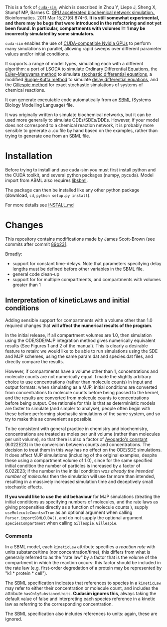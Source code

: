 
This is a fork of [``cuda-sim``](https://sourceforge.net/projects/cuda-sim/), which is described in Zhou Y, Liepe J,
Sheng X, Stumpf MP, Barnes C. [GPU accelerated biochemical network simulation.](http://dx.doi.org/10.1093/bioinformatics/btr015), Bioinformatics. 2011 Mar 15;27(6):874-6. **It is still somewhat experimental, and there may be bugs that were introduced in the refactoring and not yet been found. In particular, compartments with volumes != 1 may be incorrectly simulated by some simulators.**

``cuda-sim`` enables the use of [CUDA-compatible Nvidia GPUs](https://en.wikipedia.org/wiki/CUDA#Supported_GPUs) to perform
many simulations in parallel, allowing rapid sweeps over different parameter values and/or initial conditions.

It supports a range of model types, simulating each with a different algorithm: a port of LSODA to simulate
[Ordinary Differential Equations](https://en.wikipedia.org/wiki/Ordinary_differential_equation), the
[Euler–Maruyama method](https://en.wikipedia.org/wiki/Euler%E2%80%93Maruyama_method) to simulate
[stochastic differential equations](https://en.wikipedia.org/wiki/Stochastic_differential_equation), a modified
[Runge-Kutta method](https://en.wikipedia.org/wiki/Runge%E2%80%93Kutta_methods) to simulate
 [delay differential equations](https://en.wikipedia.org/wiki/Delay_differential_equation), and the
 [Gillespie method](https://en.wikipedia.org/wiki/Gillespie_algorithm) for exact stochastic simulations of systems of
 chemical reactions.

It can generate executable code automatically from an [SBML](http://sbml.org/) (Systems Biology Modelling Language) file.

It was originally written to simulate biochemical networks, but it can be used more generally to simulate ODEs/SDEs/DDEs.
However, if your model does not correspond to a chemical reaction network, it is probably more sensible to generate a .cu
file by hand based on the examples, rather than trying to generate one from an SBML file.

# Installation

Before trying to install and use cuda-sim you must first install python and the CUDA toolkit, and several python packages
(numpy, pycuda). Model import from ABML also requires [libsbml](http://sbml.org/Software/libSBML).

The package can then be installed like any other python package (download, ``cd``, ``python setup.py install``).

For more details see [INSTALL.md](INSTALL.md)

# Changes
This repository contains modifications made by James Scott-Brown (see commits after commit [89b231](https://github.com/jamesscottbrown/cuda-sim/commit/89b231b1894c39310fc85d17218630c226f3deb8).

Broadly:

* support for constant time-delays. Note that parameters specifying delay lengths must be defined before other variables
in the SBML file.
* general code clean-up
* support for for multiple compartments, and compartments with volumes greater than 1

## Interpretation of kineticLaws and initial conditions

Adding sensible support for compartments with a volume other than 1.0 required changes that **will affect the numerical
results of the program**.

In the initial release, if all compartment volumes are 1.0, then simulation using the ODE/SDE/MJP integration method
gives numerically equivalent results (See Figures 1 and 2 of the manual). This is clearly a desirable feature to retain:
we would like to be able to run simulations using the SDE and MJP schemes, using the same param.dat and species.dat files,
and directly compare the results.

However, if compartments have a volume other than 1, concentrations and molecule counts are not numerically equal.
I made the slightly arbitrary choice to use concentrations (rather than molecule counts) in input and output formats:
when simulating as a MJP, initial conditions are converted from concentrations to molecule counts before being passed to
the kernel, and the results are converted from molecule counts to concentrations before being output. One rationale for
this is that as deterministic models are faster to simulate (and simpler to analyse), people often begin with these before
performing stochastic simulations of the same system, and so try to make this as convenient as possible.

To be consistent with general practice in chemistry and biochemistry, concentrations are treated as moles per unit volume
(rather than molecules per unit volume), so that there is also a factor of [Avogardo's constant](https://en.wikipedia.org/wiki/Avogadro_constant) (6.022E23)
in the conversion between counts and concentrations. The decision to treat them in this way has no effect on the ODE/SDE
simulations. It does affect MJP simulations (including of the original examples, despite these
using a compartment volume of 1.0), since for the same specified initial condition the number of particles is increased
by a factor of 6.022E23; if the number in the initial condition *was already the intended number of molecules* then the
simulation will use far more than intended, resulting in a massively increased simulation time and deceptively small
stochastic effects.

**If you would like to use the old behaviour** for MJP simulations (treating the initial conditions as specifying numbers
of molecules, and the rate laws as giving propensities directly as a function of molecule counts ), supply
``useMoleculeCounts=True`` as an optional argument when calling ``Parser.importSBMLCUDA()``, and do not supply the
optional argument ``speciesCompartment`` when calling ``Gillespie.Gillespie``.

### Comments
In a SBML model, each ``kineticLaw`` attribute specifies a *reaction rate* with units substance/time (*not*
concentration/time), this differs from what is generally referred to as the "rate law" by a factor that is the volume of
the compartment in which the reaction occurs: this factor should be included in the rate law (e.g. first-order degredation
of a protein may be represented by "k1 * protein * cell").

The SBML specification indicates that references to species in a ``kineticLaw`` may refer to either their concentration
or molecule count, and includes the attribute ``hasOnlySubstanceUnits``. **Cudasim ignores this**, always taking the default
value of false and interpreting each species reference in a kinetic law as referring to the corresponding concentration.

The SBML specification also includes references to units: again, these are ignored.

